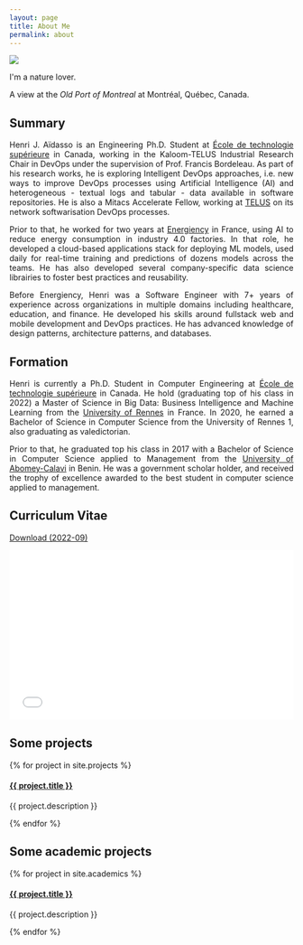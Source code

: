 ```yaml
---
layout: page
title: About Me
permalink: about
---
```


<div style="text-align: justify" class="custom-font">

<img class="mx-auto !mb-0 h-56" src="{{site.baseurl}}/assets/img/nature.jpg">
<p class="!py-0 !mb-0 dark:text-slate-300">I'm a nature lover.</p>
<p class="text-gray-500 dark:text-slate-400 !py-0 !mt-0 !text-xs">A view at the <i>Old Port of Montreal</i> at Montréal, Québec, Canada.</p>

<h2 class="dark:text-stone-200 mt-32">Summary</h2>
<p class="dark:text-stone-300">
Henri J. Aïdasso is an Engineering Ph.D. Student at <a href="https://etsmtl.ca" target="_blank">École de technologie supérieure</a> in Canada, working in the Kaloom-TELUS Industrial Research Chair in DevOps under the supervision of Prof. Francis Bordeleau. As part of his research works, he is exploring Intelligent DevOps approaches, i.e. new ways to improve DevOps processes using Artificial Intelligence (AI) and heterogeneous - textual logs and tabular - data available in software repositories. He is also a Mitacs Accelerate Fellow, working at <a href="https://www.telus.com/en/blog/business/what-is-a-software-defined-wide-area-network-sd-wan" target="_blank">TELUS</a> on its network softwarisation DevOps processes.

Prior to that, he worked for two years at <a class="text-gray-500 dark:text-stone-300" href="https://www.energiency.com/" target="_blank">Energiency</a> in France, using AI to reduce energy consumption in industry 4.0 factories. In that role, he developed a cloud-based applications stack for deploying ML models, used daily for real-time training and predictions of dozens models across the teams. He has also developed several company-specific data science librairies to foster best practices and reusability.

Before Energiency, Henri was a Software Engineer with 7+ years of experience across organizations in multiple domains including healthcare, education, and finance. He developed his skills around fullstack web and mobile development and DevOps practices. He has advanced knowledge of design patterns, architecture patterns, and databases.
</p>

<h2 class="dark:text-stone-200">Formation</h2>
<p class="dark:text-stone-300">
Henri is currently a Ph.D. Student in Computer Engineering at <a href="https://etsmtl.ca" target="_blank">École de technologie supérieure</a> in Canada.
He hold (graduating top of his class in 2022) a <span class="">Master of Science in Big Data: Business Intelligence and Machine Learning</span> from the <a href="https://www.univ-rennes.fr" target="_blank">University of Rennes</a> in France.
In 2020, he earned a Bachelor of Science in Computer Science from the University of Rennes 1, also graduating as valedictorian.

Prior to that, he graduated top his class in 2017 with a Bachelor of Science in Computer Science applied to Management from the <a href="https://uac.bj/" target="_blank">University of Abomey-Calavi</a> in Benin. He was a government scholar holder, and received the trophy of excellence awarded to the best student in computer science applied to management.
</p>

<h2 class="dark:text-stone-200">Curriculum Vitae</h2>
 <p><a href="{{site.baseurl}}/assets/raw/202203_CV_Henri_Aidasso__en_.pdf" class="dark:text-stone-300" target="_blank">Download (2022-09)</a></p>
 <iframe
 src="{{site.baseurl}}/assets/js/viewer/viewer.html?file={{site.baseurl}}/assets/raw/202209_CV_Henri_Aidasso__en_.pdf"
 width="100%"
 height="300px"
 style="border: none;"></iframe>

<h2 class="dark:text-stone-200">Some projects</h2>
<div>
  {% for project in site.projects %}
    <div>
  <h4><a class="!mb-0" href="{{ project.link }}" class="dark:text-stone-300" target="_blank">{{ project.title }}</a></h4>
  <p class="text-md text-stone-500 dark:text-stone-300 !mt-0">{{ project.description }}</p>
    </div>
  {% endfor %}
</div>

<h2 class="dark:text-stone-200 hidden">Some academic projects</h2>
<div class="hidden">
  {% for project in site.academics %}
    <div>
  <h4><a class="!mb-0" href="{{ project.link }}" class="dark:text-stone-300" target="_blank">{{ project.title }}</a></h4>
  <p class="text-md text-stone-500 dark:text-stone-300 !mt-0">{{ project.description }}</p>
    </div>
  {% endfor %}
</div>
</div>
